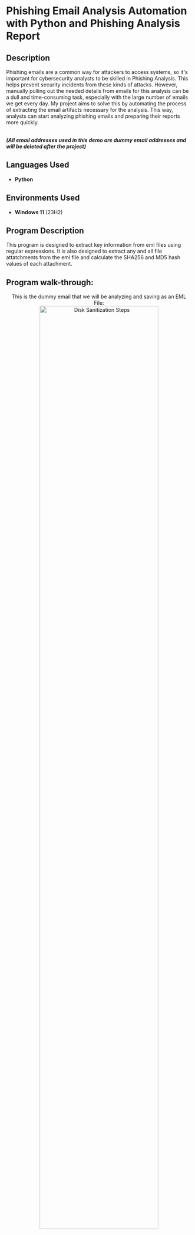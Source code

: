 <h1>Phishing Email Analysis Automation with Python and Phishing Analysis Report</h1>

<h2>Description</h2>
Phishing emails are a common way for attackers to access systems, so it's important for cybersecurity analysts to be skilled in Phishing Analysis. This helps prevent security incidents from these kinds of attacks. However, manually pulling out the needed details from emails for this analysis can be a dull and time-consuming task, especially with the large number of emails we get every day. My project aims to solve this by automating the process of extracting the email artifacts necessary for the analysis.  This way, analysts can start analyzing phishing emails and preparing their reports more quickly.

<br/>
<br/>

***(All email addresses used in this demo are dummy email addresses and will be deleted after the project)***


<h2>Languages Used</h2>

- <b>Python</b> 

<h2>Environments Used </h2>

- <b>Windows 11</b> (23H2)

<h2>Program Description</h2>

This program is designed to extract key information from eml files using regular expressions. It is also designed to extract any and all file attatchments from the eml file and calculate the SHA256 and MD5 hash values of each attachment.

<h2>Program walk-through:</h2>

<p align="center">
This is the dummy email that we will be analyzing and saving as an EML File: <br/>
<img src="https://i.imgur.com/iWh2eez.png" height="80%" width="80%" alt="Disk Sanitization Steps"/>
<br />
<br />
Opening the script:  <br/>
<img src="https://i.imgur.com/lfUezb9.png" height="80%" width="80%" alt="Disk Sanitization Steps"/>
<br />
<br />
Asks user for the file path of the EML file: <br/>
<img src="https://i.imgur.com/kermg3Z.png" height="80%" width="80%" alt="Disk Sanitization Steps"/>
<br />
<br />
Output screen once the script is finished running:  <br/>
<img src="https://i.imgur.com/cbtx1ig.png" height="80%" width="80%" alt="Disk Sanitization Steps"/>
<br />
<br />
Files are outputed into the same directory as the script. For the email analysis it will output a txt file. If it detects an attachment it will extract and save it:  <br/>
<img src="https://i.imgur.com/qTEZMpL.png" height="80%" width="80%" alt="Disk Sanitization Steps"/>
<br />
<br />
The txt file will contain email artifacts such as: SPF and DKIM Authentication Results, Sender IP Address, Reverse DNS, Email Address of the Sender, Return Path, Subject Line, Recipient Email Addresses, CC/BCC, Date, Reply to Addresses, Sanatized URLs, and hashes of any detected attatchments:<br/>
<img src="https://i.imgur.com/OAVBMIS.png" height="80%" width="80%" alt="Disk Sanitization Steps"/>
<br />
<br />
</p>

<h2>Phishing Analysis Report</h2>

### Email Description:

The email appears to be a malicious attempt to get the user to click on the link to win money. The email contains a pdf file that is possible malicious as well. The lack of a specific impersonation might suggest a general phishing attempt.

### Email Artifacts:

- **Sending address:** arrons1920[[@g]mail.com
- **Subject Line:** MALICIOUS EMAIL!!!
- **Recipients:** felixaburtotest[[@o]utlook.com, "cs651991[[@g]mail.com" 
- **Reply-To address:** None
- **Date and Time:** Sat, 24 Feb 2024 01:06:52 -0600
- **Sending Server IP:** 209.85.217.42
- **Whois Lookup:** mail-vs1-f42.google.com is linked to Google, indicating the email was sent through Gmail.

### Attachment Artifacts:

- **Filename:** Malicious.pdf
- **Content Type:** PDF Document
- **Size:** 1793 bytes
- **Analysis:** When "Malicious.pdf" is scanned with VirusTotal it is revealed that the pdf document is actually a trojan.

### Web Artifacts:
- **URLs in Email:** https[://]www[.]HAXXORSERVER[.]COM]
- **Analysis:** The analysis done with VirusTotal reveals that this url has been associated with numerious malware.

### Recommendations:

- **Attachment Analysis:** The attachment "Malicious.pdf" should be blocked to prevent employees from opening this malicious attachment.
- **URL Analysis:** The URL "https[://]www[.]HAXXORSERVER[.]COM]" should be blocked on our web proxy server to prevent employees from visiting this site.
- **Sender Domain Monitoring:** While the sender's email originates from a legitimate Gmail address, ongoing monitoring of emails from this sender is advised. Block further emails from this address at the email gateway.
- **Employee Vigilance:** Raise awareness among employees about such phishing attempts. Caution should be exercised with email attachments, especially those with suspicious names or from unknown senders.
- **Enhanced IT Security:** Implement stronger email filtering and regularly update antivirus software across the organization to mitigate such threats.
